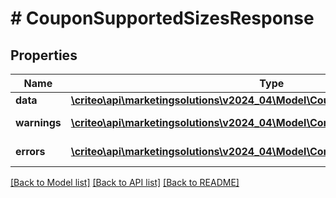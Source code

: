 # # CouponSupportedSizesResponse

## Properties

Name | Type | Description | Notes
------------ | ------------- | ------------- | -------------
**data** | [**\criteo\api\marketingsolutions\v2024_04\Model\CouponSupportedSizesResource**](CouponSupportedSizesResource.md) |  | [optional]
**warnings** | [**\criteo\api\marketingsolutions\v2024_04\Model\CommonProblem[]**](CommonProblem.md) |  | [optional] [readonly]
**errors** | [**\criteo\api\marketingsolutions\v2024_04\Model\CommonProblem[]**](CommonProblem.md) |  | [optional] [readonly]

[[Back to Model list]](../../README.md#models) [[Back to API list]](../../README.md#endpoints) [[Back to README]](../../README.md)
